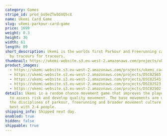 ```yaml
---
category: Games
stripe_id: prod_Go5eZTw5GVQ5cX
name: Ukemi Card Game
slug: ukemi-parkour-card-game
price: 1699
weight: 0.3
height: 36
width: 61
length: 89
short_description: Ukemi is the worlds first Parkour and Freerunning card game - made
  by traceurs for traceurs.
thumbnail: https://ukemi-website.s3.eu-west-2.amazonaws.com/projects/ukemi_cards_thumb.jpg
product_images:
  - https://ukemi-website.s3.eu-west-2.amazonaws.com/projects/ukemi_cards_1.jpg
  - https://ukemi-website.s3.eu-west-2.amazonaws.com/projects/DSC02565.JPG
  - https://ukemi-website.s3.eu-west-2.amazonaws.com/projects/DSC02545.JPG
  - https://ukemi-website.s3.eu-west-2.amazonaws.com/projects/DSC02523.JPG
  - https://ukemi-website.s3.eu-west-2.amazonaws.com/projects/DSC02502.JPG
details: Ukemi is a random chance movement game that improves the player's ability
  to assess risk and develop quality movement. The base movements are derived from
  the disciplines of parkour, freerunning and broader movement culture. The game works
  best with 2-4 people.
shipping_info: Shipped next day.
enabled: true
hidden: false
shippable: true
---
```

